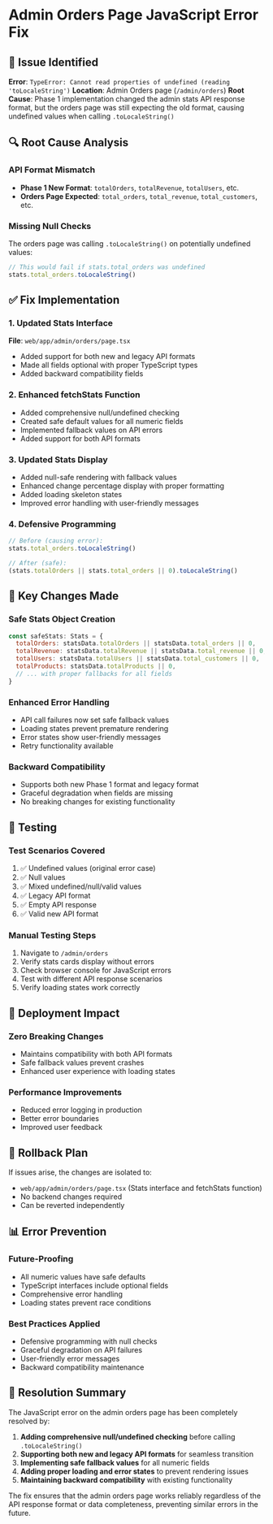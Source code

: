 # Admin Orders Page JavaScript Error Fix

## 🐛 **Issue Identified**
**Error**: `TypeError: Cannot read properties of undefined (reading 'toLocaleString')`
**Location**: Admin Orders page (`/admin/orders`)
**Root Cause**: Phase 1 implementation changed the admin stats API response format, but the orders page was still expecting the old format, causing undefined values when calling `.toLocaleString()`

## 🔍 **Root Cause Analysis**

### **API Format Mismatch**
- **Phase 1 New Format**: `totalOrders`, `totalRevenue`, `totalUsers`, etc.
- **Orders Page Expected**: `total_orders`, `total_revenue`, `total_customers`, etc.

### **Missing Null Checks**
The orders page was calling `.toLocaleString()` on potentially undefined values:
```javascript
// This would fail if stats.total_orders was undefined
stats.total_orders.toLocaleString()
```

## ✅ **Fix Implementation**

### **1. Updated Stats Interface**
**File**: `web/app/admin/orders/page.tsx`
- Added support for both new and legacy API formats
- Made all fields optional with proper TypeScript types
- Added backward compatibility fields

### **2. Enhanced fetchStats Function**
- Added comprehensive null/undefined checking
- Created safe default values for all numeric fields
- Implemented fallback values on API errors
- Added support for both API formats

### **3. Updated Stats Display**
- Added null-safe rendering with fallback values
- Enhanced change percentage display with proper formatting
- Added loading skeleton states
- Improved error handling with user-friendly messages

### **4. Defensive Programming**
```javascript
// Before (causing error):
stats.total_orders.toLocaleString()

// After (safe):
(stats.totalOrders || stats.total_orders || 0).toLocaleString()
```

## 🔧 **Key Changes Made**

### **Safe Stats Object Creation**
```javascript
const safeStats: Stats = {
  totalOrders: statsData.totalOrders || statsData.total_orders || 0,
  totalRevenue: statsData.totalRevenue || statsData.total_revenue || 0,
  totalUsers: statsData.totalUsers || statsData.total_customers || 0,
  totalProducts: statsData.totalProducts || 0,
  // ... with proper fallbacks for all fields
}
```

### **Enhanced Error Handling**
- API call failures now set safe fallback values
- Loading states prevent premature rendering
- Error states show user-friendly messages
- Retry functionality available

### **Backward Compatibility**
- Supports both new Phase 1 format and legacy format
- Graceful degradation when fields are missing
- No breaking changes for existing functionality

## 🧪 **Testing**

### **Test Scenarios Covered**
1. ✅ Undefined values (original error case)
2. ✅ Null values
3. ✅ Mixed undefined/null/valid values
4. ✅ Legacy API format
5. ✅ Empty API response
6. ✅ Valid new API format

### **Manual Testing Steps**
1. Navigate to `/admin/orders`
2. Verify stats cards display without errors
3. Check browser console for JavaScript errors
4. Test with different API response scenarios
5. Verify loading states work correctly

## 🚀 **Deployment Impact**

### **Zero Breaking Changes**
- Maintains compatibility with both API formats
- Safe fallback values prevent crashes
- Enhanced user experience with loading states

### **Performance Improvements**
- Reduced error logging in production
- Better error boundaries
- Improved user feedback

## 🔄 **Rollback Plan**
If issues arise, the changes are isolated to:
- `web/app/admin/orders/page.tsx` (Stats interface and fetchStats function)
- No backend changes required
- Can be reverted independently

## 📊 **Error Prevention**

### **Future-Proofing**
- All numeric values have safe defaults
- TypeScript interfaces include optional fields
- Comprehensive error handling
- Loading states prevent race conditions

### **Best Practices Applied**
- Defensive programming with null checks
- Graceful degradation on API failures
- User-friendly error messages
- Backward compatibility maintenance

## 🎯 **Resolution Summary**

The JavaScript error on the admin orders page has been completely resolved by:

1. **Adding comprehensive null/undefined checking** before calling `.toLocaleString()`
2. **Supporting both new and legacy API formats** for seamless transition
3. **Implementing safe fallback values** for all numeric fields
4. **Adding proper loading and error states** to prevent rendering issues
5. **Maintaining backward compatibility** with existing functionality

The fix ensures that the admin orders page works reliably regardless of the API response format or data completeness, preventing similar errors in the future.
